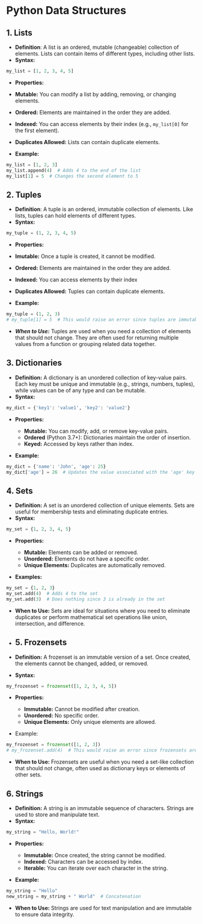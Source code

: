 # Python Data Structures

## 1. Lists
- **Definition**: A list is an ordered, mutable (changeable) collection of elements. Lists can contain items of different types, including other lists.
- **Syntax:**
```python
my_list = [1, 2, 3, 4, 5]
```
- **Properties:**
- **Mutable:** You can modify a list by adding, removing, or changing elements.
- **Ordered:** Elements are maintained in the order they are added.
- **Indexed:** You can access elements by their index (e.g., `my_list[0]` for the first element).
- **Duplicates Allowed:** Lists can contain duplicate elements.

- **Example:**
```python
my_list = [1, 2, 3]
my_list.append(4)  # Adds 4 to the end of the list
my_list[1] = 5  # Changes the second element to 5
```

## 2. Tuples
- **Definition**: A tuple is an ordered, immutable collection of elements. Like lists, tuples can hold elements of different types.
- **Syntax:**
```python
my_tuple = (1, 2, 3, 4, 5)
```
- **Properties:**
- **Imutable:** Once a tuple is created, it cannot be modified.
- **Ordered:** Elements are maintained in the order they are added.
- **Indexed:** You can access elements by their index
- **Duplicates Allowed:** Tuples can contain duplicate elements.

- **Example:**
```python
my_tuple = (1, 2, 3)
# my_tuple[1] = 5  # This would raise an error since tuples are immutable
```

- ***When to Use:*** Tuples are used when you need a collection of elements that should not change. They are often used for returning multiple values from a function or grouping related data together.

## 3. Dictionaries
- **Definition:** A dictionary is an unordered collection of key-value pairs. Each key must be unique and immutable (e.g., strings, numbers, tuples), while values can be of any type and can be mutable.
- **Syntax:**
```python
my_dict = {'key1': 'value1', 'key2': 'value2'}
```

- **Properties:**
    - **Mutable:** You can modify, add, or remove key-value pairs.
    - **Ordered** (Python 3.7+): Dictionaries maintain the order of insertion.
    - **Keyed:** Accessed by keys rather than index.

- **Example:**
```python
my_dict = {'name': 'John', 'age': 25}
my_dict['age'] = 26  # Updates the value associated with the 'age' key
```

## 4. Sets
- **Definition:** A set is an unordered collection of unique elements. Sets are useful for membership tests and eliminating duplicate entries.
- **Syntax:**
```python
my_set = {1, 2, 3, 4, 5}
```
- **Properties:**

    - **Mutable:** Elements can be added or removed.
    - **Unordered:** Elements do not have a specific order.
    - **Unique Elements:** Duplicates are automatically removed.

- **Examples:**
```python
my_set = {1, 2, 3}
my_set.add(4)  # Adds 4 to the set
my_set.add(3)  # Does nothing since 3 is already in the set
```
- **When to Use:** Sets are ideal for situations where you need to eliminate duplicates or perform mathematical set operations like union, intersection, and difference.

- ## 5. Frozensets
- **Definition:** A frozenset is an immutable version of a set. Once created, the elements cannot be changed, added, or removed.
- **Syntax:**
```python
my_frozenset = frozenset([1, 2, 3, 4, 5])
```
- **Properties:**
    - **Immutable:** Cannot be modified after creation.
    - **Unordered:** No specific order.
    - **Unique Elements:** Only unique elements are allowed.

- Example:
```python
my_frozenset = frozenset([1, 2, 3])
# my_frozenset.add(4)  # This would raise an error since frozensets are immutable
```
- **When to Use:** Frozensets are useful when you need a set-like collection that should not change, often used as dictionary keys or elements of other sets.

## 6. Strings
- **Definition:** A string is an immutable sequence of characters. Strings are used to store and manipulate text.
- **Syntax:**
```python
my_string = "Hello, World!"
```

- **Properties:**

    - **Immutable:** Once created, the string cannot be modified.
    - **Indexed:** Characters can be accessed by index.
    - **Iterable:** You can iterate over each character in the string.

- **Example:**
```python
my_string = "Hello"
new_string = my_string + " World"  # Concatenation

```
- **When to Use:** Strings are used for text manipulation and are immutable to ensure data integrity.